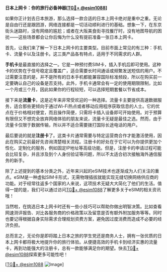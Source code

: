 **日本上网卡：你的旅行必备神器[[TG💪+ @esim1088](https://t.me/s/esim1088)]**

如果你正计划去日本旅游，那么选择一款合适的日本上网卡绝对是重中之重。无论是自由行还是跟团游，网络连接都是一切活动顺利进行的基础。想象一下，在东京街头迷路时，没有网络的尴尬；或者在大阪美食街寻找餐厅时，没有地图导航的困扰——这些场景都会让你后悔为什么没有提前准备一张日本上网卡。

首先，让我们来了解一下日本上网卡的主要类型。目前市面上常见的有三种：手机卡、流量卡以及注册卡。这三类产品各有特点，适用于不同需求的人群。

**手机卡**是最直接的选择之一。它是一种预付费SIM卡，插入手机后即可使用。这种卡的优势在于信号稳定且覆盖广，适合需要长时间通话或频繁发送短信的用户。不过需要注意的是，并不是所有的日本手机都能兼容国际标准频段，所以在购买前一定要确认自己的设备是否支持。此外，手机卡通常会有一定的使用期限限制，比如一个月或三个月，因此如果你的行程较短，可以选择短期套餐以节省成本。

接下来是**流量卡**，这是近年来非常受欢迎的一种选择。流量卡主要提供高速数据服务，适合那些更倾向于通过Wi-Fi热点或者移动应用程序获取信息的人士。它的优点在于价格相对便宜，而且操作简便，只需将卡插入设备即可开始使用。对于预算有限但又不想完全放弃网络体验的朋友来说，流量卡无疑是最佳之选。然而，由于流量卡仅限于数据传输，所以并不适合需要拨打国际长途电话的用户。

最后要说的就是**注册卡**了。这类卡片通常需要与特定运营商合作才能激活使用，因此在购买之前最好先咨询清楚相关流程。注册卡的好处在于它可以为你提供更加个性化、定制化的服务，例如固定IP地址等高级功能。但是，注册卡的申请过程可能会比较复杂，并且涉及到个人身份验证等问题，所以不太适合初次接触海外通信服务的新手。

除了上述提到的基本分类之外，近年来兴起的eSIM技术也逐渐成为人们关注的重点。eSIM是一种虚拟SIM卡形式，无需物理插拔就能实现无缝切换网络供应商的功能。对于经常往返多个国家的人来说，这项技术无疑大大简化了他们的生活。值得一提的是，我们可以通过访问[TG💪+ @esim1088](https://t.me/s/esim1088)了解更多关于eSIM的相关资讯哦！

当然啦，在挑选日本上网卡时还有一些小技巧可以帮助你做出明智决策。比如查看网速测评报告、对比各服务商的价格政策以及留意是否有额外附加服务等等。同时也要记得根据自身实际需求合理规划资费方案，避免因过度消费而造成不必要的经济负担。

总而言之，无论你是即将踏上日本之旅的学生党还是商务人士，拥有一张优质的日本上网卡都将极大地提升你的旅行体验。从便捷高效的手机卡到经济实惠的流量卡，再到功能强大的注册卡，总有一款能够满足你的期望。快去[TG💪+ @esim1088](https://t.me/s/esim1088)探索更多可能性吧！

[[TG💪+ @esim1088](https://t.me/s/esim1088) ![Image](https://i.postimg.cc/4NQfJmqS/Snipaste-2025-05-13-00-14-12.png)]
